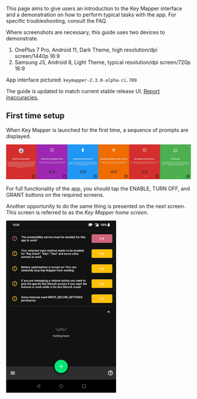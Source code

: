 This page aims to give users an introduction to the Key Mapper interface and a demonstration on how to perform typical tasks with the app.
For specific troubleshooting, consult the FAQ.



Where screenshots are necessary, this guide uses two devices to demonstrate.

1. OnePlus 7 Pro, Android 11, Dark Theme, high resolution/dpi screen/1440p 16:9
2. Samsung J3, Android 8, Light Theme, typical resolution/dpi screen/720p 16:9

App interface pictured: `keymapper-2.3.0-alpha-ci.709`

The guide is updated to match current stable release UI. [Report inaccuracies.](https://github.com/sds100/KeyMapper/issues/new)

## First time setup

When Key Mapper is launched for the first time, a sequence of prompts are displayed.

![](images/hg-first-time.png)

For full functionality of the app, you should tap the ENABLE, TURN OFF, and GRANT buttons on the required screens.

Another opportunity to do the same thing is presented on the next screen. This screen is referred to as the *Key Mapper home screen*.

![](images/hg-home-empty.png)